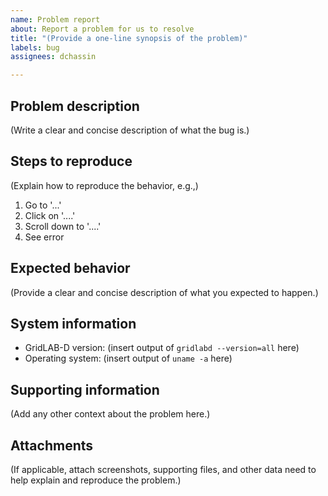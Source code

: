 ```yaml
---
name: Problem report
about: Report a problem for us to resolve
title: "(Provide a one-line synopsis of the problem)"
labels: bug
assignees: dchassin

---
```


## Problem description
(Write a clear and concise description of what the bug is.)

## Steps to reproduce
(Explain how to reproduce the behavior, e.g.,)
1. Go to '...'
2. Click on '....'
3. Scroll down to '....'
4. See error

## Expected behavior
(Provide a clear and concise description of what you expected to happen.)

## System information
* GridLAB-D version: (insert output of `gridlabd --version=all` here)
* Operating system: (insert output of `uname -a` here)

## Supporting information
(Add any other context about the problem here.)

## Attachments
(If applicable, attach screenshots, supporting files, and other data need to help explain and reproduce the problem.)

